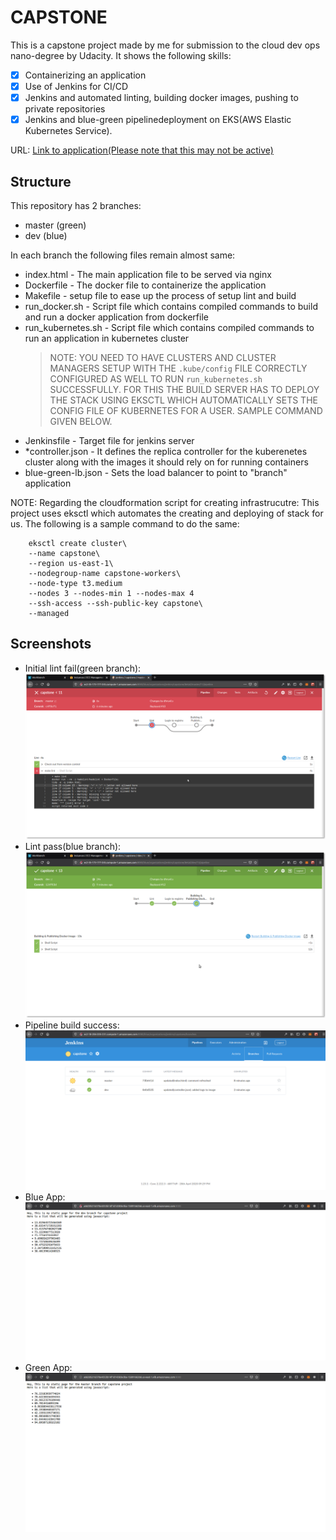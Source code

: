 # CAPSTONE

This is a capstone project made by me for submission to the cloud dev ops nano-degree by Udacity. It shows the following skills:
* [x] Containerizing an application
* [x] Use of Jenkins for CI/CD
* [x] Jenkins and automated linting, building docker images, pushing to private repositories
* [x] Jenkins and blue-green pipelinedeployment on EKS(AWS Elastic Kubernetes Service).

URL: [Link to application(Please note that this may not be active)](http://a66285216370e4353b14f1d14383e3ba-1589166266.us-east-1.elb.amazonaws.com:8000/)

## Structure

This repository has 2 branches:
* master (green)
* dev (blue)

In each branch the following files remain almost same:
- index.html - The main application file to be served via nginx
- Dockerfile - The docker file to containerize the application
- Makefile - setup file to ease up the process of setup lint and build
- run_docker.sh - Script file which contains compiled commands to build and run a docker application from dockerfile
- run_kubernetes.sh - Script file which contains compiled commands to run an application in kubernetes cluster
    > NOTE: YOU NEED TO HAVE CLUSTERS AND CLUSTER MANAGERS SETUP WITH THE `.kube/config` FILE CORRECTLY CONFIGURED AS WELL TO RUN `run_kubernetes.sh` SUCCESSFULLY. FOR THIS THE BUILD SERVER HAS TO DEPLOY THE STACK USING EKSCTL WHICH AUTOMATICALLY SETS THE CONFIG FILE OF KUBERNETES FOR A USER. SAMPLE COMMAND GIVEN BELOW.
- Jenkinsfile - Target file for jenkins server
- *controller.json - It defines the replica controller for the kuberenetes cluster along with the images it should rely on for running containers
- blue-green-lb.json - Sets the load balancer to point to "branch" application

NOTE: Regarding the cloudformation script for creating infrastrucutre: This project uses eksctl which automates the creating and deploying of stack for us.
The following is a sample command to do the same:
```
    eksctl create cluster\ 
    --name capstone\
    --region us-east-1\ 
    --nodegroup-name capstone-workers\ 
    --node-type t3.medium 
    --nodes 3 --nodes-min 1 --nodes-max 4 
    --ssh-access --ssh-public-key capstone\ 
    --managed
```

## Screenshots

* Initial lint fail(green branch): ![liniting_fail_master](screenshots/linting_fail_master.png)
* Lint pass(blue branch): ![linting_pass_dev](screenshots/linting_pass_dev.png)
* Pipeline build success: ![success](screenshots/pipelineBuildSuccess.png)
* Blue App: ![blue](screenshots/blueApp.png)
* Green App: ![green](screenshots/greenApp.png)
